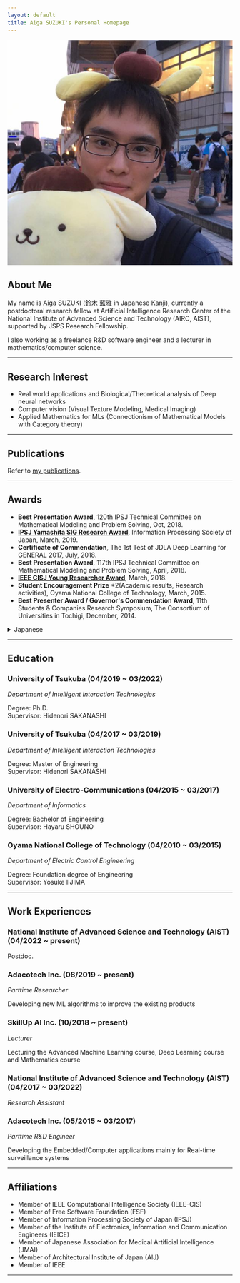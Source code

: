 ```yaml
---
layout: default
title: Aiga SUZUKI's Personal Homepage
---
```


<img class="profile-picture" src="me.png">

## About Me

My name is Aiga SUZUKI (鈴木 藍雅 in Japanese Kanji), currently a postdoctoral research fellow at  Artificial Intelligence Research Center of the National Institute of Advanced Science and Technology (AIRC, AIST), supported by JSPS Research Fellowship.  

I also working as a freelance R&D software engineer and a lecturer in mathematics/computer science.

----


## Research Interest

- Real world applications and Biological/Theoretical analysis of Deep neural networks
- Computer vision (Visual Texture Modeling, Medical Imaging)
- Applied Mathematics for MLs (Connectionism of Mathematical Models with Category theory)

----

## Publications

Refer to [my publications](publications).

----

## Awards

- **Best Presentation Award**, 120th IPSJ Technical Committee on Mathematical Modeling and Problem Solving, Oct, 2018.
- [**IPSJ Yamashita SIG Research Award**](https://www.ipsj.or.jp/award/yamasita2018-detail.html#mps), Information Processing Society of Japan, March, 2019.
- **Certificate of Commendation**, The 1st Test of JDLA Deep Learning for GENERAL 2017, July, 2018.
- **Best Presentation Award**, 117th IPSJ Technical Committee on Mathematical Modeling and Problem Solving, April, 2018.
- [**IEEE CISJ Young Researcher Award**](http://www.ieee-jp.org/section/tokyo/chapter/CIS-11/index.php?TopPage-J%2FYRA-J%2F2018), March, 2018.
- **Student Encouragement Prize** *2(Academic results, Research activities), Oyama National College of Technology, March, 2015.
- **Best Presenter Award / Governor's Commendation Award**, 11th Students & Companies Research Symposium, The Consortium of Universities in Tochigi, December, 2014.

<details>
<summary>Japanese</summary>
<li><strong>ベストプレゼンテーション賞</strong>, 第120回 情報処理学会数理モデル化と問題解決研究会, 2018年10月.</li>
<li><strong>2018年度 情報処理学会 山下記念研究賞</strong>, 情報処理学会 第81回全国大会, 2019年3月. </li>
<li><strong>成績優秀賞</strong>, 第1回 日本ディープラーニング協会 ジェネラリスト検定, 2018年7月.</li>
<li><strong>ベストプレゼンテーション賞</strong>, 第117回 情報処理学会数理モデル化と問題解決研究会, 2018年4月.</li>
<li><strong>IEEE CISJ Young Researcher Award</strong>, 2018年3月.</li>
<li><strong>学生奨励賞</strong>x2(学業成績・研究業績), 小山工業高等専門学校, 2015年3月.</li>
<li><strong>最優秀賞/知事賞</strong>, 大学コンソーシアムとちぎ 学生&企業研究発表会, 2014年4月.</li>
</details>

----

## Education

### University of Tsukuba (04/2019 ~ 03/2022)
*Department of Intelligent Interaction Technologies*

Degree: Ph.D.  
Supervisor: Hidenori SAKANASHI  

### University of Tsukuba (04/2017 ~ 03/2019)

*Department of Intelligent Interaction Technologies*

Degree: Master of Engineering  
Supervisor: Hidenori SAKANASHI  

### University of Electro-Communications (04/2015 ~ 03/2017)
*Department of Informatics*

Degree: Bachelor of Engineering  
Supervisor: Hayaru SHOUNO  

### Oyama National College of Technology (04/2010 ~ 03/2015)
*Department of Electric Control Engineering*

Degree: Foundation degree of Engineering  
Supervisor: Yosuke IIJIMA  

----


## Work Experiences

### National Institute of Advanced Science and Technology (AIST) (04/2022 ~ present)
Postdoc. 

### Adacotech Inc. (08/2019 ~ present)
*Parttime Researcher*

Developing new ML algorithms to improve the existing products

### SkillUp AI Inc. (10/2018 ~ present)
*Lecturer*

Lecturing the Advanced Machine Learning course, Deep Learning course and Mathematics course

### National Institute of Advanced Science and Technology (AIST) (04/2017 ~ 03/2022)
*Research Assistant*

### Adacotech Inc. (05/2015 ~ 03/2017)
*Parttime R&D Engineer*

Developing the Embedded/Computer applications mainly for Real-time surveillance systems

----

## Affiliations

- Member of IEEE Computational Intelligence Society (IEEE-CIS)
- Member of Free Software Foundation (FSF)
- Member of Information Processing Society of Japan (IPSJ)
- Member of the Institute of Electronics, Information and Communication Engineers (IEICE)
- Member of Japanese Association for Medical Artificial Intelligence (JMAI)
- Member of Architectural Institute of Japan (AIJ)
- Member of IEEE

*****
